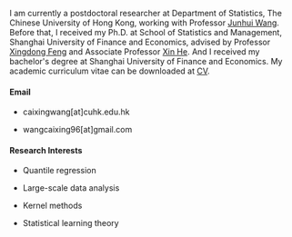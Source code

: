 I am currently a postdoctoral researcher at Department of Statistics, The Chinese University of Hong Kong, working with Professor [Junhui Wang](https://www.sta.cuhk.edu.hk/peoples/jwang/). Before that, I received my Ph.D. at School of Statistics and Management, Shanghai University of Finance and Economics, advised by Professor [Xingdong Feng](https://ssm.sufe.edu.cn/28/af/c714a141487/page.htm) and Associate Professor [Xin He](https://ssm.sufe.edu.cn/f4/de/c712a128222/page.htm). And I received my bachelor's degree at Shanghai University of Finance and Economics. My academic curriculum vitae can be downloaded at [CV](https://drive.google.com/file/d/1_OFGQfR9FkBRNlev0pLbFGGjZhlOPeax/view?usp=sharing).

#### Email
- caixingwang[at]cuhk.edu.hk 

- wangcaixing96[at]gmail.com


#### Research Interests
- Quantile regression

- Large-scale data analysis

- Kernel methods
  
- Statistical learning theory 
